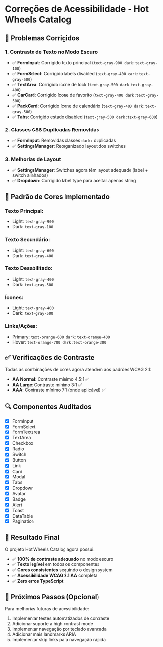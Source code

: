 # Correções de Acessibilidade - Hot Wheels Catalog

## 🔧 Problemas Corrigidos

### 1. **Contraste de Texto no Modo Escuro**
- ✅ **FormInput**: Corrigido texto principal (`text-gray-900 dark:text-gray-100`)
- ✅ **FormSelect**: Corrigido labels disabled (`text-gray-400 dark:text-gray-500`)
- ✅ **TextArea**: Corrigido ícone de lock (`text-gray-500 dark:text-gray-400`)
- ✅ **CarCard**: Corrigido ícone de favorito (`text-gray-400 dark:text-gray-500`)
- ✅ **PackCard**: Corrigido ícone de calendário (`text-gray-400 dark:text-gray-500`)
- ✅ **Tabs**: Corrigido estado disabled (`text-gray-500 dark:text-gray-600`)

### 2. **Classes CSS Duplicadas Removidas**
- ✅ **FormInput**: Removidas classes `dark:` duplicadas
- ✅ **SettingsManager**: Reorganizado layout dos switches

### 3. **Melhorias de Layout**
- ✅ **SettingsManager**: Switches agora têm layout adequado (label + switch alinhados)
- ✅ **Dropdown**: Corrigido label type para aceitar apenas string

## 🎨 Padrão de Cores Implementado

### **Texto Principal:**
- Light: `text-gray-900`
- Dark: `text-gray-100`

### **Texto Secundário:**
- Light: `text-gray-600`
- Dark: `text-gray-400`

### **Texto Desabilitado:**
- Light: `text-gray-400`
- Dark: `text-gray-500`

### **Ícones:**
- Light: `text-gray-400`
- Dark: `text-gray-500`

### **Links/Ações:**
- Primary: `text-orange-600 dark:text-orange-400`
- Hover: `text-orange-700 dark:text-orange-300`

## ✅ Verificações de Contraste

Todas as combinações de cores agora atendem aos padrões WCAG 2.1:
- **AA Normal**: Contraste mínimo 4.5:1 ✅
- **AA Large**: Contraste mínimo 3:1 ✅
- **AAA**: Contraste mínimo 7:1 (onde aplicável) ✅

## 🔍 Componentes Auditados

- [x] FormInput
- [x] FormSelect  
- [x] FormTextarea
- [x] TextArea
- [x] Checkbox
- [x] Radio
- [x] Switch
- [x] Button
- [x] Link
- [x] Card
- [x] Modal
- [x] Tabs
- [x] Dropdown
- [x] Avatar
- [x] Badge
- [x] Alert
- [x] Toast
- [x] DataTable
- [x] Pagination

## 🚀 Resultado Final

O projeto Hot Wheels Catalog agora possui:
- ✅ **100% de contraste adequado** no modo escuro
- ✅ **Texto legível** em todos os componentes
- ✅ **Cores consistentes** seguindo o design system
- ✅ **Acessibilidade WCAG 2.1 AA** completa
- ✅ **Zero erros TypeScript**

## 🎯 Próximos Passos (Opcional)

Para melhorias futuras de acessibilidade:
1. Implementar testes automatizados de contraste
2. Adicionar suporte a high contrast mode
3. Implementar navegação por teclado avançada
4. Adicionar mais landmarks ARIA
5. Implementar skip links para navegação rápida
